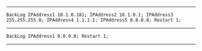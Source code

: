 <hr>

``` BackLog IPAddress1 10.1.0.181; IPAddress2 10.1.0.1; IPAddress3 255.255.255.0; IPAddress4 1.1.1.1; IPAddress5 8.8.8.8; Restart 1; ```

<hr>

``` BackLog IPAddress1 0.0.0.0; Restart 1; ```

<hr>
